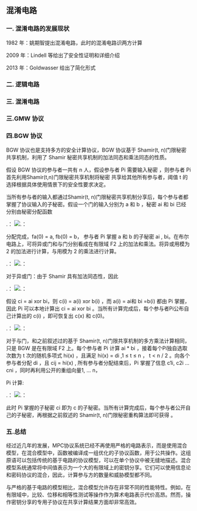 ## 混淆电路

### 一. 混淆电路的发展现状

1982 年：姚期智提出混淆电路，此时的混淆电路识两方计算

2009 年：Lindell 等给出了安全性证明和详细介绍

2013 年：Goldwasser 给出了简化形式

### 二. 逻辑电路

### 三. 混淆电路

### 三.GMW 协议

### 四.BGW 协议

BGW 协议也是支持多方的安全计算协议，BGW 协议基于 Shamir(t, n)门限秘密共享机制，利用了 Shamir 秘密共享机制的加法同态和乘法同态的性质。

假设 BGW 协议的参与者一共有 n 人，假设参与者 Pi 需要输入秘密 ，则参与者 Pi 首先利用Shamir(t,n)门限秘密共享机制将秘密 共享给其他所有参与者，阈值 t 的选择根据具体使用情景下的安全性要求决定。

当所有参与者的输入都通过Shamir(t, n)门限秘密共享机制分享后，每个参与者都掌握了协议输入的子秘密。假设一个门的输入分别为 a 和 b ，秘密 ai 和 bi 已经分别由秘密分配函数

.： 
    ![.： 
](https://github.com/guoshijiang/cryptography/blob/master/img/bgw1.png)

分配完成，fa(0) = a, fb(0) = b， 参与者 Pi 掌握 a 和 b 的子秘密 ai , bi。在布尔电路上，可将异或门和与门分别看成在有限域 F2 上的加法和乘法。将异或用模为 2 的加法进行计算，与用模为 2 的乘法进行计算。

.： 
    ![.： 
](https://github.com/guoshijiang/cryptography/blob/master/img/bgw2.png)


对于异或门：由于 Shamir 具有加法同态性，因此

.： 
    ![.： 
](https://github.com/guoshijiang/cryptography/blob/master/img/bgw3.png)

假设 ci = ai xor bi，则 c(i) = a(i) xor b(i) ，而 a(i) = ai和 bi =b(i) 都由 Pi 掌握，因此 Pi 可以本地计算出 ci = ai xor bi 。当所有计算完成后，每个参与者Pi公布自己计算出的 c(i) ，即可恢复出 c(x) 和 c(0)。 

.： 
    ![.： 
](https://github.com/guoshijiang/cryptography/blob/master/img/bgw4.png)


对于与门，和之前叙述过的基于 Shamir(t, n)门限共享机制的多方乘法计算相同，只是 BGW 是在有限域 F2 上。每个参与者 Pi 计算 ai * bi ，接着每个Pi独自选取次数为 t 次的随机多项式 hi(x) ，且满足 hi(x) = di ,1 ≤ t ≤ n ， t < n / 2 。向各个参与者分配 di ，且 cij = hi(x) , 所有参与者分配结束后，Pi 掌握了信息 c1i, c2i ... cni ，同时再利用公开的重组向量1, ... n， 

Pi 计算:

.： 
    ![.： 
](https://github.com/guoshijiang/cryptography/blob/master/img/bgw5.jpeg)

此时 Pi 掌握的子秘密 ci 即为 c 的子秘密。当所有计算完成后，每个参与者公开自己的子秘密，再根据之前叙述的 Shamir(t, n)门限秘密重构算法即可获得 。



### 五.总结

经过近几年的发展，MPC协议系统已经不再使用严格的电路表示，而是使用混合模型，在混合模型中，函数被编译成一组优化的子协议函数，用于公共操作。这组原语可以包括传统的基于电路的协议模型，可以在单个协议中被无缝地描述。混合模型系统通常将中间值表示为一个大的有限域上的密钥分享。它们可以使用信息论和密码协议的混合，因此，计算参与方的数量和威胁模型都不同。

与严格的基于电路的模型相比，混合模型允许存在非常不同的性能特性。例如，在有限域中，比较、位移和相等性测试等操作作为算术电路表示代价高昂。然而，操作密钥分享的专用子协议在共享计算结果方面却非常高效。
